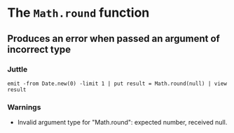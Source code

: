 # The `Math.round` function

## Produces an error when passed an argument of incorrect type

### Juttle

    emit -from Date.new(0) -limit 1 | put result = Math.round(null) | view result

### Warnings

  * Invalid argument type for "Math.round": expected number, received null.
